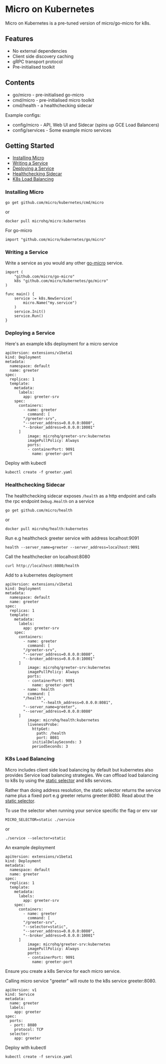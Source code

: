 # Micro on Kubernetes

Micro on Kubernetes is a pre-tuned version of micro/go-micro for k8s.

## Features

- No external dependencies
- Client side discovery caching
- gRPC transport protocol
- Pre-initialised toolkit

## Contents

- go/micro - pre-initialised go-micro
- cmd/micro - pre-initialised micro toolkit
- cmd/health - a healthchecking sidecar 

Example configs:

- config/micro - API, Web UI and Sidecar (spins up GCE Load Balancers)
- config/services - Some example micro services

## Getting Started

- [Installing Micro](#installing-micro)
- [Writing a Service](#writing-a-service)
- [Deploying a Service](#deploying-a-service)
- [Healthchecking Sidecar](#healthchecking-sidecar)
- [K8s Load Balancing](#k8s-load-balancing)

### Installing Micro


```
go get github.com/micro/kubernetes/cmd/micro
```

or

```
docker pull microhq/micro:kubernetes
```

For go-micro

```
import "github.com/micro/kubernetes/go/micro"
```

### Writing a Service

Write a service as you would any other [go-micro](https://github.com/micro/go-micro) service.

```
import (
	"github.com/micro/go-micro"
	k8s "github.com/micro/kubernetes/go/micro"
)

func main() {
	service := k8s.NewService(
		micro.Name("my.service")
	)
	service.Init()
	service.Run()
}
```

### Deploying a Service

Here's an example k8s deployment for a micro service

```
apiVersion: extensions/v1beta1
kind: Deployment
metadata:
  namespace: default
  name: greeter
spec:
  replicas: 1
  template:
    metadata:
      labels:
        app: greeter-srv
    spec:
      containers:
        - name: greeter
          command: [
		"/greeter-srv",
		"--server_address=0.0.0.0:8080",
		"--broker_address=0.0.0.0:10001"
	  ]
          image: microhq/greeter-srv:kubernetes
          imagePullPolicy: Always
          ports:
          - containerPort: 9091
            name: greeter-port
```

Deploy with kubectl

```
kubectl create -f greeter.yaml
```

### Healthchecking Sidecar

The healthchecking sidecar exposes `/health` as a http endpoint and calls the rpc endpoint `Debug.Health` on a service


```
go get github.com/micro/health
```

or

```
docker pull microhq/health:kubernetes
```

Run e.g healthcheck greeter service with address localhost:9091

```
health --server_name=greeter --server_address=localhost:9091
```

Call the healthchecker on localhost:8080

```
curl http://localhost:8080/health
```

Add to a kubernetes deployment

```
apiVersion: extensions/v1beta1
kind: Deployment
metadata:
  namespace: default
  name: greeter
spec:
  replicas: 1
  template:
    metadata:
      labels:
        app: greeter-srv
    spec:
      containers:
        - name: greeter
          command: [
		"/greeter-srv",
		"--server_address=0.0.0.0:8080",
		"--broker_address=0.0.0.0:10001"
	  ]
          image: microhq/greeter-srv:kubernetes
          imagePullPolicy: Always
          ports:
          - containerPort: 9091
            name: greeter-port
        - name: health
          command: [
		"/health",
                "--health_address=0.0.0.0:8081",
		"--server_name=greeter",
		"--server_address=0.0.0.0:8080"
	  ]
          image: microhq/health:kubernetes
          livenessProbe:
            httpGet:
              path: /health
              port: 8081
            initialDelaySeconds: 3
            periodSeconds: 3
```

### K8s Load Balancing

Micro includes client side load balancing by default but kubernetes also provides Service load balancing strategies. 
We can offload load balancing to k8s by using the [static selector](https://github.com/micro/go-plugins/tree/master/selector/static) 
and k8s services.

Rather than doing address resolution, the static selector returns the service name plus a fixed port e.g greeter returns greeter:8080. 
Read about the [static selector](https://github.com/micro/go-plugins/tree/master/selector/static).

To use the selector when running your service specific the flag or env var 

```
MICRO_SELECTOR=static ./service
```

or

```
./service --selector=static
```

An example deployment

```
apiVersion: extensions/v1beta1
kind: Deployment
metadata:
  namespace: default
  name: greeter
spec:
  replicas: 1
  template:
    metadata:
      labels:
        app: greeter-srv
    spec:
      containers:
        - name: greeter
          command: [
		"/greeter-srv",
		"--selector=static",
		"--server_address=0.0.0.0:8080",
		"--broker_address=0.0.0.0:10001"
	  ]
          image: microhq/greeter-srv:kubernetes
          imagePullPolicy: Always
          ports:
          - containerPort: 9091
            name: greeter-port
```

Ensure you create a k8s Service for each micro service. 

Calling micro service "greeter" will route to the k8s service greeter:8080.

```
apiVersion: v1
kind: Service
metadata:
  name: greeter
  labels:
    app: greeter
spec:
  ports:
  - port: 8080
    protocol: TCP
  selector:
    app: greeter
```

Deploy with kubectl

```
kubectl create -f service.yaml
```
